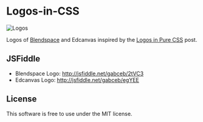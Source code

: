 Logos-in-CSS
============

![Logos](https://raw.github.com/gabceb/logos-in-css/master/banner.png)

Logos of [Blendspace](https://www.blendspace.com) and Edcanvas inspired by the [Logos in Pure CSS](http://www.bchanx.com/logos-in-pure-css-demo) post.

JSFiddle
------

- Blendspace Logo: http://jsfiddle.net/gabceb/2tVC3
- Edcanvas Logo: http://jsfiddle.net/gabceb/egYEE

License
------

This software is free to use under the MIT license.
